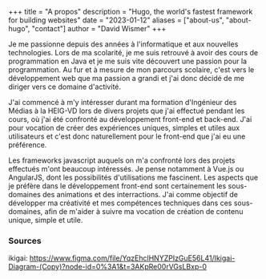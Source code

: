 +++
title = "A propos"
description = "Hugo, the world's fastest framework for building websites"
date = "2023-01-12"
aliases = ["about-us", "about-hugo", "contact"]
author = "David Wismer"
+++

Je me passionne depuis des années à l'informatique et aux nouvelles technologies. Lors de ma scolarité, je me suis retrouvé à avoir des cours de programmation en Java et je me suis vite découvert une passion pour la programmation. Au fur et à mesure de mon parcours scolaire, c'est vers le développement web que ma passion a grandi et j'ai donc décidé de me diriger vers ce domaine d'activité.

J'ai commencé à m'y intéresser durant ma formation d'Ingénieur des Médias à la HEIG-VD lors de divers projets que j'ai effectué pendant les cours, où j'ai été confronté au développement front-end et back-end. J'ai pour vocation de créer des expériences uniques, simples et utiles aux utilisateurs et c'est donc naturellement pour le front-end que j'ai eu une préférence.

Les frameworks javascript auquels on m'a confronté lors des projets effectués m'ont beaucoup intéressés. Je pense notamment à Vue.js ou AngularJS, dont les possibilités d'utilisations me fascinent. Les aspects que je préfère dans le développement front-end sont certainement les sous-domaines des animations et des interractions. J'ai comme objectif de développer ma créativité et mes compétences techniques dans ces sous-domaines, afin de m'aider à suivre ma vocation de création de contenu unique, simple et utile.

### Sources
ikigai: https://www.figma.com/file/YqzEhclHNYZPIzGuE56L41/Ikigai-Diagram-(Copy)?node-id=0%3A1&t=3AKpRe00rVGsLBxp-0